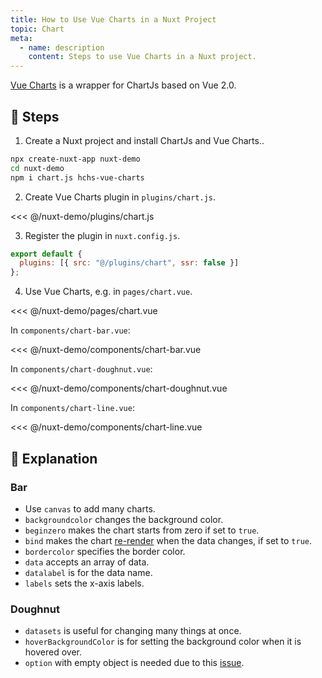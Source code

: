 ```yaml
---
title: How to Use Vue Charts in a Nuxt Project
topic: Chart
meta:
  - name: description
    content: Steps to use Vue Charts in a Nuxt project.
---
```


[Vue Charts](https://github.com/hchstera/vue-charts) is a wrapper for ChartJs based on Vue 2.0.

## :footprints: Steps

1. Create a Nuxt project and install ChartJs and Vue Charts..

```bash
npx create-nuxt-app nuxt-demo
cd nuxt-demo
npm i chart.js hchs-vue-charts
```

2. Create Vue Charts plugin in `plugins/chart.js`.

<<< @/nuxt-demo/plugins/chart.js

3. Register the plugin in `nuxt.config.js`.

```js
export default {
  plugins: [{ src: "@/plugins/chart", ssr: false }]
};
```

4. Use Vue Charts, e.g. in `pages/chart.vue`.

<<< @/nuxt-demo/pages/chart.vue

In `components/chart-bar.vue`:

<<< @/nuxt-demo/components/chart-bar.vue

In `components/chart-doughnut.vue`:

<<< @/nuxt-demo/components/chart-doughnut.vue

In `components/chart-line.vue`:

<<< @/nuxt-demo/components/chart-line.vue

## :book: Explanation

### Bar

- Use `canvas` to add many charts.
- `backgroundcolor` changes the background color.
- `beginzero` makes the chart starts from zero if set to `true`.
- `bind` makes the chart [re-render](http://vue-charts.hchspersonal.tk/databinding) when the data changes, if set to `true`.
- `bordercolor` specifies the border color.
- `data` accepts an array of data.
- `datalabel` is for the data name.
- `labels` sets the x-axis labels.

### Doughnut

- `datasets` is useful for changing many things at once.
- `hoverBackgroundColor` is for setting the background color when it is hovered over.
- `option` with empty object is needed due to this [issue](https://github.com/hchstera/vue-charts/issues/33).
